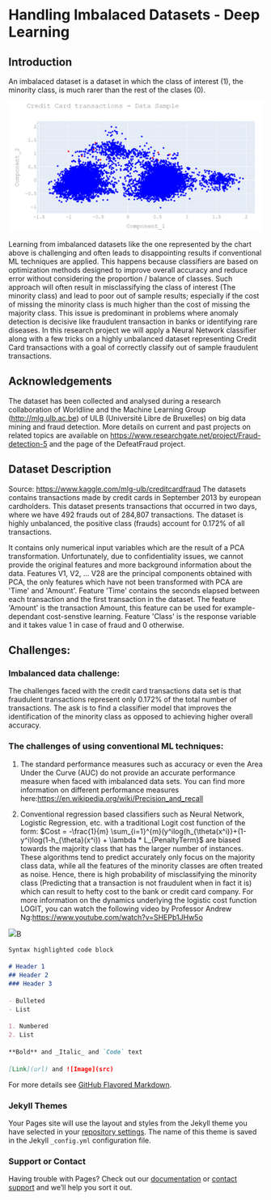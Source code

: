 # Handling Imbalaced Datasets - Deep Learning

## Introduction
An imbalaced dataset is a dataset in which the class of interest (1), the minority class, is much rarer than the rest of the clases (0). 

![](images/sample_data.PNG)

Learning from imbalanced datasets like the one represented by the chart above is challenging and often leads to disappointing results if conventional ML techniques are applied. This happens because classifiers are based on optimization methods designed to improve overall accuracy and reduce error without considering the proportion / balance of classes. Such approach will often result in misclassifying the class of interest (The minority class) and lead to poor out of sample results; especially if the cost of missing the minority class is much higher than the cost of missing the majority class. This issue is predominant in problems where anomaly detection is decisive like fraudulent transaction in banks or identifying rare diseases. In this research project we will apply a Neural Network classifier along with a few tricks on a highly unbalanced dataset representing Credit Card transactions with a goal of correctly classify out of sample fraudulent transactions.     

## Acknowledgements
The dataset has been collected and analysed during a research collaboration of Worldline and the Machine Learning Group (http://mlg.ulb.ac.be) of ULB (Université Libre de Bruxelles) on big data mining and fraud detection. More details on current and past projects on related topics are available on https://www.researchgate.net/project/Fraud-detection-5 and the page of the DefeatFraud project.

## Dataset Description 

Source: https://www.kaggle.com/mlg-ulb/creditcardfraud
The datasets contains transactions made by credit cards in September 2013 by european cardholders. This dataset presents transactions that occurred in two days, where we have 492 frauds out of 284,807 transactions. The dataset is highly unbalanced, the positive class (frauds) account for 0.172% of all transactions.

It contains only numerical input variables which are the result of a PCA transformation. Unfortunately, due to confidentiality issues, we cannot provide the original features and more background information about the data. Features V1, V2, ... V28 are the principal components obtained with PCA, the only features which have not been transformed with PCA are 'Time' and 'Amount'. Feature 'Time' contains the seconds elapsed between each transaction and the first transaction in the dataset. The feature 'Amount' is the transaction Amount, this feature can be used for example-dependant cost-senstive learning. Feature 'Class' is the response variable and it takes value 1 in case of fraud and 0 otherwise.

## Challenges: 

### Imbalanced data challenge:
The challenges faced with the credit card transactions data set is that fraudulent transactions represent only 0.172% of the total number of transactions. The ask is to find a classifier model that improves the identification of the minority class as opposed to achieving higher overall accuracy.  

### The challenges of using conventional ML techniques:
1)  The standard performance measures such as accuracy or even the Area Under the Curve (AUC) do not provide an accurate performance measure when faced with imbalanced data sets. You can find more information on different performance measures here:https://en.wikipedia.org/wiki/Precision_and_recall 

2) Conventional regression based classifiers such as Neural Network, Logistic Regression, etc. with a traditional Logit cost function of the form: $Cost = -\frac{1}{m} \sum_{i=1}^{m}(y^ilog(h_{\theta(x^i)}+(1-y^i)log(1-h_{\theta}(x^i)) + \lambda * L_{PenaltyTerm}$   are biased towards the majority class that has the larger number of instances. These algorithms tend to predict accurately only focus on the majority class data, while all the features of the minority classes are often treated as noise. Hence, there is high probability of misclassifying the minority class (Predicting that a transaction is not fraudulent when in fact it is) which can result to hefty cost to the bank or credit card company. For more information on the dynamics underlying the logistic cost function LOGIT, you can watch the following video by Professor Andrew Ng:https://www.youtube.com/watch?v=SHEPb1JHw5o 

<img src="https://render.githubusercontent.com/render/math?math=Cost = -\frac{1}{m} \sum_{i=1}^{m}(y^ilog(h_{\theta}(x^i))%2B(1-y^i)log(1-h_{\theta}(x^i)) %2B \lambda * L_{PenaltyTerm}">B
```markdown
Syntax highlighted code block

# Header 1
## Header 2
### Header 3

- Bulleted
- List

1. Numbered
2. List

**Bold** and _Italic_ and `Code` text

[Link](url) and ![Image](src)
```

For more details see [GitHub Flavored Markdown](https://guides.github.com/features/mastering-markdown/).

### Jekyll Themes

Your Pages site will use the layout and styles from the Jekyll theme you have selected in your [repository settings](https://github.com/SkanderSoltani/Imbalanced_Datasets/settings). The name of this theme is saved in the Jekyll `_config.yml` configuration file.

### Support or Contact

Having trouble with Pages? Check out our [documentation](https://help.github.com/categories/github-pages-basics/) or [contact support](https://github.com/contact) and we’ll help you sort it out.
